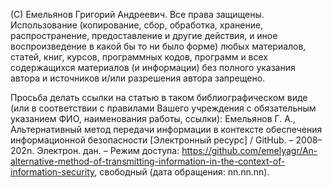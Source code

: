 (С) Емельянов Григорий Андреевич. Все права защищены. Использование (копирование, сбор, обработка, хранение, распространение, предоставление и другие действия, и иное воспроизведение в какой бы то ни было форме) любых материалов, статей, книг, курсов, программных кодов, программ и всех содержащихся материалов (и информации) без полного указания автора и источников и/или разрешения автора запрещено.

Просьба делать ссылки на статью в таком библиографическом виде (или в соответствии с правилами Вашего учреждения с обязательным указанием ФИО, наименования работы, ссылки): Емельянов Г. А., Альтернативный метод передачи информации в контексте обеспечения информационной безопасности [Электронный ресурс] / GitHub. – 2008–202n. Электрон. дан. – Режим доступа: https://github.com/emelyagr/An-alternative-method-of-transmitting-information-in-the-context-of-information-security, свободный (дата обращения: nn.nn.nn).
